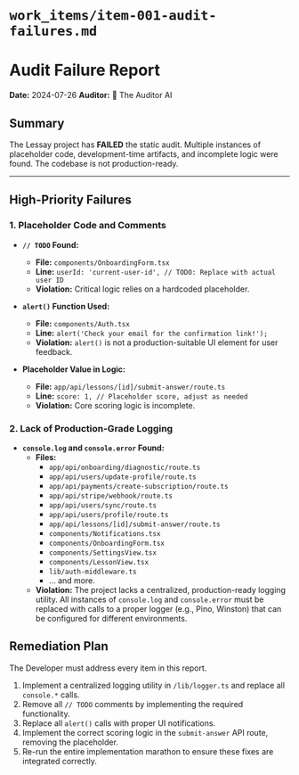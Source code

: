 
# **`work_items/item-001-audit-failures.md`**

# Audit Failure Report

**Date:** 2024-07-26
**Auditor:** 🔎 The Auditor AI

## Summary
The Lessay project has **FAILED** the static audit. Multiple instances of placeholder code, development-time artifacts, and incomplete logic were found. The codebase is not production-ready.

---

## High-Priority Failures

### 1. Placeholder Code and Comments

-   **`// TODO` Found:**
    -   **File:** `components/OnboardingForm.tsx`
    -   **Line:** `userId: 'current-user-id', // TODO: Replace with actual user ID`
    -   **Violation:** Critical logic relies on a hardcoded placeholder.

-   **`alert()` Function Used:**
    -   **File:** `components/Auth.tsx`
    -   **Line:** `alert('Check your email for the confirmation link!');`
    -   **Violation:** `alert()` is not a production-suitable UI element for user feedback.

-   **Placeholder Value in Logic:**
    -   **File:** `app/api/lessons/[id]/submit-answer/route.ts`
    -   **Line:** `score: 1, // Placeholder score, adjust as needed`
    -   **Violation:** Core scoring logic is incomplete.

### 2. Lack of Production-Grade Logging

-   **`console.log` and `console.error` Found:**
    -   **Files:**
        -   `app/api/onboarding/diagnostic/route.ts`
        -   `app/api/users/update-profile/route.ts`
        -   `app/api/payments/create-subscription/route.ts`
        -   `app/api/stripe/webhook/route.ts`
        -   `app/api/users/sync/route.ts`
        -   `app/api/users/profile/route.ts`
        -   `app/api/lessons/[id]/submit-answer/route.ts`
        -   `components/Notifications.tsx`
        -   `components/OnboardingForm.tsx`
        -   `components/SettingsView.tsx`
        -   `components/LessonView.tsx`
        -   `lib/auth-middleware.ts`
        -   ... and more.
    -   **Violation:** The project lacks a centralized, production-ready logging utility. All instances of `console.log` and `console.error` must be replaced with calls to a proper logger (e.g., Pino, Winston) that can be configured for different environments.

## Remediation Plan
The Developer must address every item in this report.
1.  Implement a centralized logging utility in `/lib/logger.ts` and replace all `console.*` calls.
2.  Remove all `// TODO` comments by implementing the required functionality.
3.  Replace all `alert()` calls with proper UI notifications.
4.  Implement the correct scoring logic in the `submit-answer` API route, removing the placeholder.
5.  Re-run the entire implementation marathon to ensure these fixes are integrated correctly.